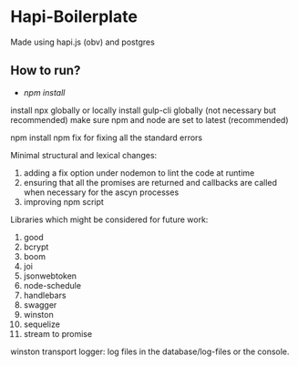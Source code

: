 # Hapi-Boilerplate
Made using hapi.js (obv) and postgres


## How to run?
* *npm install*

install npx globally or locally
install gulp-cli globally (not necessary but recommended)
make sure npm and node are set to latest (recommended)

npm install
npm fix for fixing all the standard errors



Minimal structural and lexical changes: 
1. adding a fix option under nodemon to lint the code at runtime
2. ensuring that all the promises are returned and callbacks are called when necessary for the ascyn processes
3. improving npm script


Libraries which might be considered for future work:
1. good
2. bcrypt
3. boom 
4. joi
5. jsonwebtoken            
6. node-schedule
7. handlebars
8. swagger
9. winston
10. sequelize
11. stream to promise


winston transport logger: log files in the database/log-files or the console. 
